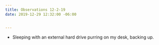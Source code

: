 ```yaml
---
title: Observations 12-2-19
date: 2019-12-29 12:32:00 -06:00


---
```


- Sleeping with an external hard drive purring on my desk, backing up.
